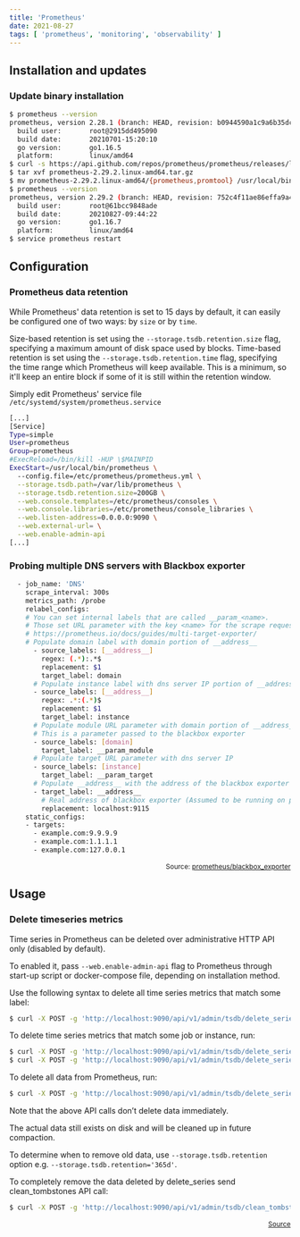 ```yaml
---
title: 'Prometheus'
date: 2021-08-27
tags: [ 'prometheus', 'monitoring', 'observability' ]
---
```


## Installation and updates

### Update binary installation

```bash
$ prometheus --version
prometheus, version 2.28.1 (branch: HEAD, revision: b0944590a1c9a6b35dc5a696869f75f422b107a1)
  build user:       root@2915dd495090
  build date:       20210701-15:20:10
  go version:       go1.16.5
  platform:         linux/amd64
$ curl -s https://api.github.com/repos/prometheus/prometheus/releases/latest | grep browser_download_url | grep linux-amd64 | cut -d '"' -f 4 | wget -i -
$ tar xvf prometheus-2.29.2.linux-amd64.tar.gz
$ mv prometheus-2.29.2.linux-amd64/{prometheus,promtool} /usr/local/bin/
$ prometheus --version
prometheus, version 2.29.2 (branch: HEAD, revision: 752c4f11ae86effa9a46f017f2feb66730c67ed8)
  build user:       root@61bcc9848ade
  build date:       20210827-09:44:22
  go version:       go1.16.7
  platform:         linux/amd64
$ service prometheus restart
```

## Configuration

### Prometheus data retention

While Prometheus' data retention is set to 15 days by default, it can easily be
configured one of two ways: by `size` or by `time`.  

Size-based retention is set using the `--storage.tsdb.retention.size` flag, 
specifying a maximum amount of disk space used by blocks. Time-based retention
is set using the `--storage.tsdb.retention.time` flag, specifying the time
range which Prometheus will keep available. This is a minimum, so it'll keep an
entire block if some of it is still within the retention window.

Simply edit Prometheus' service file `/etc/systemd/system/prometheus.service`

```bash hl_lines="10"
[...]
[Service]
Type=simple
User=prometheus
Group=prometheus
#ExecReload=/bin/kill -HUP \$MAINPID
ExecStart=/usr/local/bin/prometheus \
  --config.file=/etc/prometheus/prometheus.yml \
  --storage.tsdb.path=/var/lib/prometheus \
  --storage.tsdb.retention.size=200GB \
  --web.console.templates=/etc/prometheus/consoles \
  --web.console.libraries=/etc/prometheus/console_libraries \
  --web.listen-address=0.0.0.0:9090 \
  --web.external-url= \
  --web.enable-admin-api
[...]
```

### Probing multiple DNS servers with Blackbox exporter

```bash
  - job_name: 'DNS'
    scrape_interval: 300s
    metrics_path: /probe
    relabel_configs:
    # You can set internal labels that are called __param_<name>.
    # Those set URL parameter with the key <name> for the scrape request.
    # https://prometheus.io/docs/guides/multi-target-exporter/
    # Populate domain label with domain portion of __address__
      - source_labels: [__address__]
        regex: (.*):.*$
        replacement: $1
        target_label: domain
      # Populate instance label with dns server IP portion of __address__
      - source_labels: [__address__]
        regex: .*:(.*)$
        replacement: $1
        target_label: instance
      # Populate module URL parameter with domain portion of __address__
      # This is a parameter passed to the blackbox exporter
      - source_labels: [domain]
        target_label: __param_module
      # Populate target URL parameter with dns server IP
      - source_labels: [instance]
        target_label: __param_target
      # Populate __address__ with the address of the blackbox exporter to hit
      - target_label: __address__
        # Real address of blackbox exporter (Assumed to be running on port 9115 on localhost)
        replacement: localhost:9115
    static_configs:
    - targets:
      - example.com:9.9.9.9
      - example.com:1.1.1.1
      - example.com:127.0.0.1
```

<p style="font-size: 12px" align="right">
    Source: <a href="https://github.com/prometheus/blackbox_exporter/issues/51#issuecomment-385169368">prometheus/blackbox_exporter</a>
</p>

## Usage

### Delete timeseries metrics

Time series in Prometheus can be deleted over administrative HTTP API only
(disabled by default).

To enabled it, pass `--web.enable-admin-api` flag to Prometheus through start-up
script or docker-compose file, depending on installation method.

Use the following syntax to delete all time series metrics that match some
label:

```bash
$ curl -X POST -g 'http://localhost:9090/api/v1/admin/tsdb/delete_series?match[]={foo="bar"}'
```

To delete time series metrics that match some job or instance, run:

```bash
$ curl -X POST -g 'http://localhost:9090/api/v1/admin/tsdb/delete_series?match[]={job="node_exporter"}'
$ curl -X POST -g 'http://localhost:9090/api/v1/admin/tsdb/delete_series?match[]={instance="10.0.1.100:9100"}'
```

To delete all data from Prometheus, run:

```bash
$ curl -X POST -g 'http://localhost:9090/api/v1/admin/tsdb/delete_series?match[]={__name__=~".+"}'
```

Note that the above API calls don’t delete data immediately.

The actual data still exists on disk and will be cleaned up in future
compaction.

To determine when to remove old data, use
`--storage.tsdb.retention` option e.g. `--storage.tsdb.retention='365d'`.

To completely remove the data deleted by delete_series send clean_tombstones
API call:

```bash
$ curl -X POST -g 'http://localhost:9090/api/v1/admin/tsdb/clean_tombstones'
```

<p style="font-size: 12px" align="right">
    <a href="https://www.shellhacks.com/prometheus-delete-time-series-metrics"/>Source</a>
</p>
